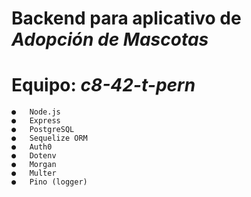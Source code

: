 # Backend para aplicativo de _Adopción de Mascotas_
# Equipo: *c8-42-t-pern*

```
●	Node.js
●	Express
●	PostgreSQL
●	Sequelize ORM
●   Auth0
●	Dotenv
●   Morgan
●   Multer
●	Pino (logger)

```